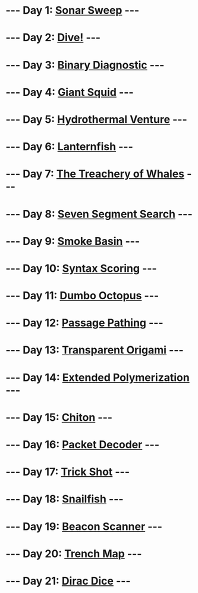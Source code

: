 # --- Day 1: [Sonar Sweep](day1/README.md) ---
# --- Day 2: [Dive!](day2/README.md) ---
# --- Day 3: [Binary Diagnostic](day3/README.md) ---
# --- Day 4: [Giant Squid](day4/README.md) ---
# --- Day 5: [Hydrothermal Venture](day5/README.md) ---
# --- Day 6: [Lanternfish](day6/README.md) ---
# --- Day 7: [The Treachery of Whales](day07/README.md) ---
# --- Day 8: [Seven Segment Search](day08/README.md) ---
# --- Day 9: [Smoke Basin](day09/README.md) ---
# --- Day 10: [Syntax Scoring](day10/README.md) ---
# --- Day 11: [Dumbo Octopus](day11/README.md) ---
# --- Day 12: [Passage Pathing](day12/README.md) ---
# --- Day 13: [Transparent Origami](day13/README.md) ---
# --- Day 14: [Extended Polymerization](day14/README.md) ---
# --- Day 15: [Chiton](day15/README.md) ---
# --- Day 16: [Packet Decoder](day16/README.md) ---
# --- Day 17: [Trick Shot](day17/README.md) ---
# --- Day 18: [Snailfish](day18/README.md) ---
# --- Day 19: [Beacon Scanner](day19/README.md) ---
# --- Day 20: [Trench Map](day20/README.md) ---
# --- Day 21: [Dirac Dice](day21/README.md) ---
